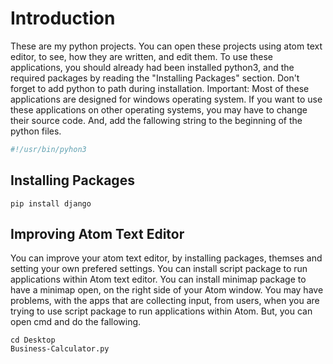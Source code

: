 # Introduction
These are my python projects. You can open these projects using atom text editor, to see, how they are written, and edit them.
To use these applications, you should already had been installed python3, and the required packages by reading the "Installing Packages" section. Don't forget to add python to path during installation.
Important: Most of these applications are designed for windows operating system. If you want to use these applications on other operating systems, you may have to change their source code. And, add the fallowing string to the beginning of the python files. 
```python
#!/usr/bin/pyhon3
```

## Installing Packages
```batch
pip install django
```

## Improving Atom Text Editor
You can improve your atom text editor, by installing packages, themses and setting your own prefered settings. You can install script package to run applications within Atom text editor. You can install minimap package to have a minimap open, on the right side of your Atom window. You may have problems, with the apps that are collecting input, from users, when you are trying to use script package to run applications within Atom. But, you can open cmd and do the fallowing.

```batch
cd Desktop
Business-Calculator.py
```

